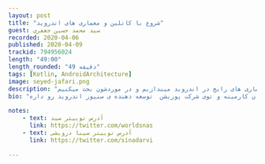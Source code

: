 ```yaml
---
layout: post
title: "شروع با کاتلین و معماری های اندروید"
guest: سید محمد حسین جعفری   
recorded: 2020-04-06
published: 2020-04-09
trackid: 794956024
length: "49:00"
length_rounded: "49 دقیقه"
tags: [Kotlin, AndroidArchitecture]
image: seyed-jafari.png
description: "توی این قسمت ابتدا سید جان نحوه شروع کارش با کاتلین رو توضیح میده و سپس نگاهی به معماری های رایج در اندروید میندازیم و در موردشون بحث میکنیم. "
bio: "سید توی کشور آلمان شهر برلین زندگی میکنه، توی شرکت اتووان کارمینه و توی شرکت پوزیشن  توسعه دهنده ی سنیور اندروید رو داره"
       
notes: 
    - text: آدرس توییتر سید
      link: https://twitter.com/worldsnas
    - text: آدرس توییتر سینا درویشی
      link: https://twitter.com/sinadarvi
     
---
```


